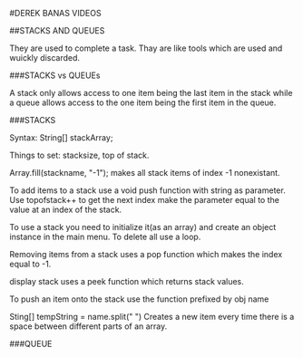 #DEREK BANAS VIDEOS

##STACKS AND QUEUES

They are used to complete a task. Thay are like tools which are used and wuickly discarded.

###STACKS vs QUEUEs

A stack only allows access to one item being the last item in the stack while a queue allows access to the
one item being the first item in the queue.

###STACKS

Syntax: String[] stackArray;

Things to set: stacksize, top of stack.

Array.fill(stackname, "-1"); makes all stack items of index -1 nonexistant.

To add items to a stack use a void push function with string as parameter. Use topofstack++ to get the next index 
make the parameter equal to the value at an index of the stack.

To use a stack you need to initialize it(as an array) and create an object instance in the main menu.
To delete all use a loop.

Removing items from a stack uses a pop function which makes the index equal to -1.

display stack uses a peek function which returns stack values.

To push an item onto the stack use the function prefixed by obj name

Sting[] tempString = name.split(" ") Creates a new item every time there is a space between different parts of an array.

###QUEUE
